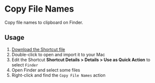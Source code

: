 # Copy File Names

Copy file names to clipboard on Finder.

## Usage

1. [Download the Shortcut file](./Copy%20File%20Names.shortcut)
2. Double-click to open and import it to your Mac
3. Edit the Shortcut **Shortcut Details > Details > Use as Quick Action** to select `Finder`
4. Open Finder and select some files
5. Right-click and find the `Copy File Names` action
